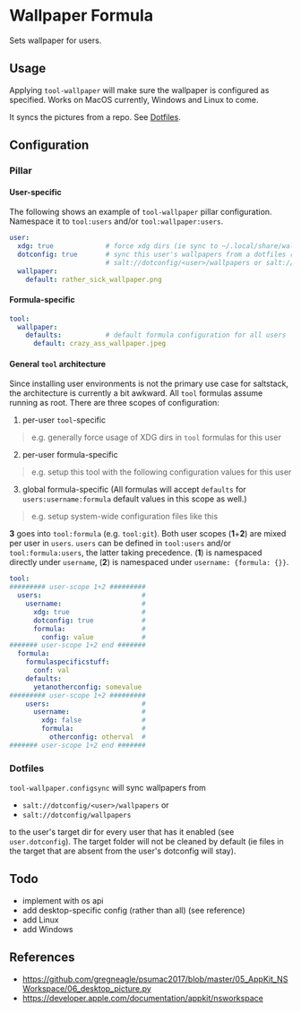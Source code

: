 # Wallpaper Formula
Sets wallpaper for users.

## Usage
Applying `tool-wallpaper` will make sure the wallpaper is configured as specified. Works on MacOS currently, Windows and Linux to come.

It syncs the pictures from a repo. See [Dotfiles](#dotfiles).

## Configuration
### Pillar
#### User-specific
The following shows an example of `tool-wallpaper` pillar configuration. Namespace it to `tool:users` and/or `tool:wallpaper:users`.
```yaml
user:
  xdg: true             # force xdg dirs (ie sync to ~/.local/share/wallpapers)
  dotconfig: true       # sync this user's wallpapers from a dotfiles repo available as
                        # salt://dotconfig/<user>/wallpapers or salt://dotconfig/wallpapers
  wallpaper:
    default: rather_sick_wallpaper.png
```

#### Formula-specific
```yaml
tool:
  wallpaper:
    defaults:           # default formula configuration for all users
      default: crazy_ass_wallpaper.jpeg
```

#### General `tool` architecture
Since installing user environments is not the primary use case for saltstack, the architecture is currently a bit awkward. All `tool` formulas assume running as root. There are three scopes of configuration:
1. per-user `tool`-specific
  > e.g. generally force usage of XDG dirs in `tool` formulas for this user
2. per-user formula-specific
  > e.g. setup this tool with the following configuration values for this user
3. global formula-specific (All formulas will accept `defaults` for `users:username:formula` default values in this scope as well.)
  > e.g. setup system-wide configuration files like this

**3** goes into `tool:formula` (e.g. `tool:git`). Both user scopes (**1**+**2**) are mixed per user in `users`. `users` can be defined in `tool:users` and/or `tool:formula:users`, the latter taking precedence. (**1**) is namespaced directly under `username`, (**2**) is namespaced under `username: {formula: {}}`.

```yaml
tool:
######### user-scope 1+2 #########
  users:                         #
    username:                    #
      xdg: true                  #
      dotconfig: true            #
      formula:                   #
        config: value            #
####### user-scope 1+2 end #######
  formula:
    formulaspecificstuff:
      conf: val
    defaults:
      yetanotherconfig: somevalue
######### user-scope 1+2 #########
    users:                       #
      username:                  #
        xdg: false               #
        formula:                 #
          otherconfig: otherval  #
####### user-scope 1+2 end #######
```

### Dotfiles
`tool-wallpaper.configsync` will sync wallpapers from 

- `salt://dotconfig/<user>/wallpapers` or
- `salt://dotconfig/wallpapers`

to the user's target dir for every user that has it enabled (see `user.dotconfig`). The target folder will not be cleaned by default (ie files in the target that are absent from the user's dotconfig will stay).

## Todo
- implement with os api
- add desktop-specific config (rather than all) (see reference)
- add Linux
- add Windows

## References
- https://github.com/gregneagle/psumac2017/blob/master/05_AppKit_NSWorkspace/06_desktop_picture.py
- https://developer.apple.com/documentation/appkit/nsworkspace

